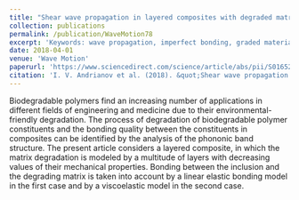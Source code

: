 ```yaml
---
title: "Shear wave propagation in layered composites with degraded matrices at locations of imperfect bonding"
collection: publications
permalink: /publication/WaveMotion78
excerpt: 'Keywords: wave propagation, imperfect bonding, graded materials'
date: 2018-04-01
venue: 'Wave Motion'
paperurl: 'https://www.sciencedirect.com/science/article/abs/pii/S0165212517301579'
citation: 'I. V. Andrianov et al. (2018). &quot;Shear wave propagation in layered composites with degraded matrices at locations of imperfect bonding.&quot; <i>Wave Motion</i> 78: 9-31.'
---
```

Biodegradable polymers find an increasing number of applications in different fields of engineering and medicine due to their environmental-friendly degradation. The process of degradation of biodegradable polymer constituents and the bonding quality between the constituents in composites can be identified by the analysis of the phononic band structure. The present article considers a layered composite, in which the matrix degradation is modeled by a multitude of layers with decreasing values of their mechanical properties. Bonding between the inclusion and the degrading matrix is taken into account by a linear elastic bonding model in the first case and by a viscoelastic model in the second case.

